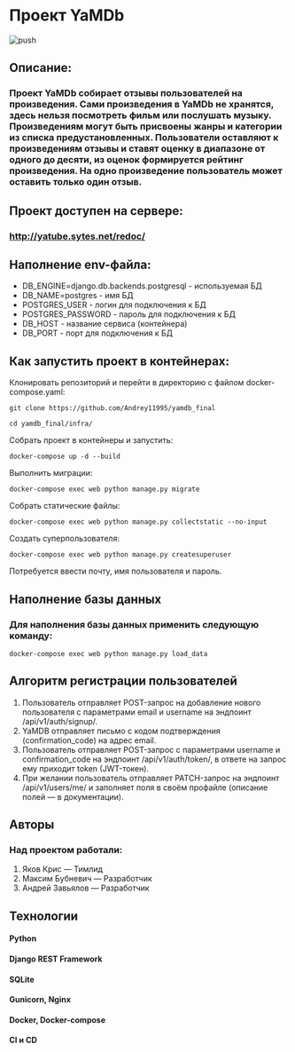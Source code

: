 # Проект YaMDb
![push](https://github.com/Andrey11995/yamdb_final/actions/workflows/yamdb_workflow.yml/badge.svg?event=push)
## Описание:

### Проект YaMDb собирает отзывы пользователей на произведения. Сами произведения в YaMDb не хранятся, здесь нельзя посмотреть фильм или послушать музыку. Произведениям могут быть присвоены жанры и категории из списка предустановленных. Пользователи оставляют к произведениям отзывы и ставят оценку в диапазоне от одного до десяти, из оценок формируется рейтинг произведения. На одно произведение пользователь может оставить только один отзыв.

## Проект доступен на сервере:
### http://yatube.sytes.net/redoc/

## Наполнение env-файла:

- DB_ENGINE=django.db.backends.postgresql - используемая БД
- DB_NAME=postgres - имя БД
- POSTGRES_USER - логин для подключения к БД
- POSTGRES_PASSWORD - пароль для подключения к БД
- DB_HOST - название сервиса (контейнера)
- DB_PORT -  порт для подключения к БД


## Как запустить проект в контейнерах:

Клонировать репозиторий и перейти в директорию с файлом docker-compose.yaml:

```
git clone https://github.com/Andrey11995/yamdb_final
```

```
cd yamdb_final/infra/
```

Собрать проект в контейнеры и запустить:

```
docker-compose up -d --build
```

Выполнить миграции:

```
docker-compose exec web python manage.py migrate
```

Собрать статические файлы:

```
docker-compose exec web python manage.py collectstatic --no-input
```

Создать суперпользователя:

```
docker-compose exec web python manage.py createsuperuser
```
Потребуется ввести почту, имя пользователя и пароль.


## Наполнение базы данных

### Для наполнения базы данных применить следующую команду:

```
docker-compose exec web python manage.py load_data
```


## Алгоритм регистрации пользователей

1. Пользователь отправляет POST-запрос на добавление нового пользователя с параметрами email и username на эндпоинт /api/v1/auth/signup/.
2. YaMDB отправляет письмо с кодом подтверждения (confirmation_code) на адрес email.
3. Пользователь отправляет POST-запрос с параметрами username и confirmation_code на эндпоинт /api/v1/auth/token/, в ответе на запрос ему приходит token (JWT-токен).
4. При желании пользователь отправляет PATCH-запрос на эндпоинт /api/v1/users/me/ и заполняет поля в своём профайле (описание полей — в документации).


## Авторы

### Над проектом работали:

1. Яков Крис — Тимлид
2. Максим Бубневич — Разработчик
3. Андрей Завьялов — Разработчик


## Технологии

#### Python
#### Django REST Framework
#### SQLite
#### Gunicorn, Nginx
#### Docker, Docker-compose
#### CI и CD
